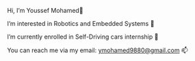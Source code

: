 Hi, I’m Youssef Mohamed👋


I’m interested in Robotics and Embedded Systems 🤖

I’m currently enrolled in Self-Driving cars internship 🚗

You can reach me via my email: ymohamed9880@gmail.com 📫 

<!---
Youssef-Elkaheil/Youssef-Elkaheil is a ✨ special ✨ repository because its `README.md` (this file) appears on your GitHub profile.
You can click the Preview link to take a look at your changes.
--->
